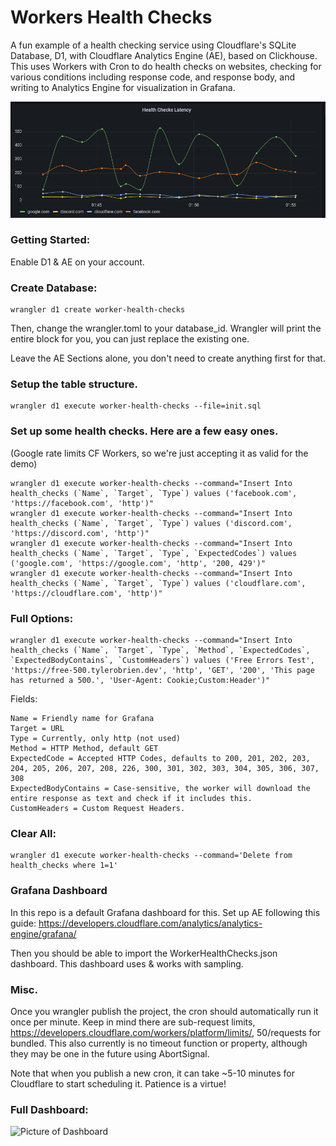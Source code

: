 # Workers Health Checks
A fun example of a health checking service using Cloudflare's SQLite Database, D1, with Cloudflare Analytics Engine (AE), based on Clickhouse. This uses Workers with Cron to do health checks on websites, checking for various conditions including response code, and response body, and writing to Analytics Engine for visualization in Grafana.


![Picture of Dashboard](pretty-latency.png "Grafana Dash")


### Getting Started:

Enable D1 & AE on your account.

### Create Database:
```
wrangler d1 create worker-health-checks
```
Then, change the wrangler.toml to your database_id. Wrangler will print the entire block for you, you can just replace the existing one.

Leave the AE Sections alone, you don't need to create anything first for that.

### Setup the table structure.
```
wrangler d1 execute worker-health-checks --file=init.sql
```

### Set up some health checks. Here are a few easy ones. 
(Google rate limits CF Workers, so we're just accepting it as valid for the demo)
```
wrangler d1 execute worker-health-checks --command="Insert Into health_checks (`Name`, `Target`, `Type`) values ('facebook.com', 'https://facebook.com', 'http')"
wrangler d1 execute worker-health-checks --command="Insert Into health_checks (`Name`, `Target`, `Type`) values ('discord.com', 'https://discord.com', 'http')"
wrangler d1 execute worker-health-checks --command="Insert Into health_checks (`Name`, `Target`, `Type`, `ExpectedCodes`) values ('google.com', 'https://google.com', 'http', '200, 429')"
wrangler d1 execute worker-health-checks --command="Insert Into health_checks (`Name`, `Target`, `Type`) values ('cloudflare.com', 'https://cloudflare.com', 'http')"
```
### Full Options:
```
wrangler d1 execute worker-health-checks --command="Insert Into health_checks (`Name`, `Target`, `Type`, `Method`, `ExpectedCodes`, `ExpectedBodyContains`, `CustomHeaders`) values ('Free Errors Test', 'https://free-500.tylerobrien.dev', 'http', 'GET', '200', 'This page has returned a 500.', 'User-Agent: Cookie;Custom:Header')"
````
Fields:
```
Name = Friendly name for Grafana
Target = URL
Type = Currently, only http (not used)
Method = HTTP Method, default GET
ExpectedCode = Accepted HTTP Codes, defaults to 200, 201, 202, 203, 204, 205, 206, 207, 208, 226, 300, 301, 302, 303, 304, 305, 306, 307, 308
ExpectedBodyContains = Case-sensitive, the worker will download the entire response as text and check if it includes this.
CustomHeaders = Custom Request Headers. 
```
### Clear All:
```
wrangler d1 execute worker-health-checks --command='Delete from health_checks where 1=1'   
```
### Grafana Dashboard

In this repo is a default Grafana dashboard for this. Set up AE following this guide: https://developers.cloudflare.com/analytics/analytics-engine/grafana/

Then you should be able to import the WorkerHealthChecks.json dashboard. This dashboard uses & works with sampling.
### Misc.
Once you wrangler publish the project, the cron should automatically run it once per minute. Keep in mind there are sub-request limits, https://developers.cloudflare.com/workers/platform/limits/, 50/requests for bundled. This also currently is no timeout function or property, although they may be one in the future using AbortSignal.

Note that when you publish a new cron, it can take ~5-10 minutes for Cloudflare to start scheduling it. Patience is a virtue!


### Full Dashboard:

![Picture of Dashboard](full.png "Grafana Dash")

